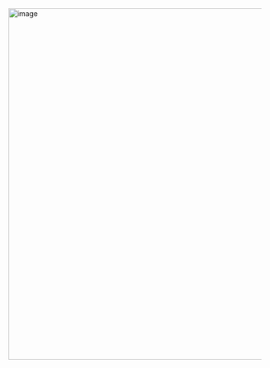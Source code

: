 <img width="1200" height="700" alt="image" src="https://github.com/user-attachments/assets/d10ff627-67f4-429e-a69c-29f191493cfb" />
